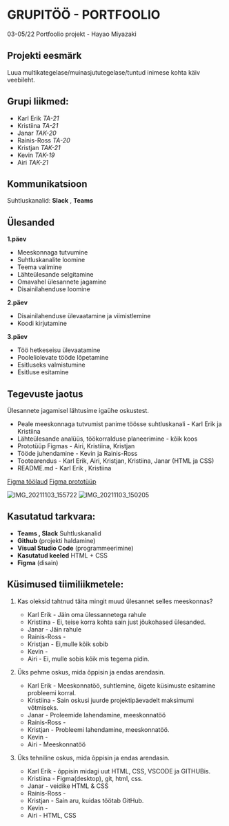 # GRUPITÖÖ - PORTFOOLIO
03-05/22 Portfoolio projekt - Hayao Miyazaki

## Projekti eesmärk
Luua multikategelase/muinasjututegelase/tuntud inimese kohta käiv veebileht.

## Grupi liikmed:
- Karl Erik _TA-21_
- Kristiina _TA-21_
- Janar _TAK-20_
- Rainis-Ross _TA-20_
- Kristjan _TAK-21_
- Kevin _TAK-19_
- Airi _TAK-21_


## Kommunikatsioon
Suhtluskanalid: 
**Slack** , 
**Teams**

## Ülesanded
**1.päev**
- Meeskonnaga tutvumine
- Suhtluskanalite loomine
- Teema valimine
- Lähteülesande selgitamine
- Omavahel ülesannete jagamine
- Disainilahenduse loomine


**2.päev**
- Disainilahenduse ülevaatamine ja viimistlemine
- Koodi kirjutamine 

**3.päev**
- Töö hetkeseisu ülevaatamine
- Pooleliolevate tööde lõpetamine
- Esitluseks valmistumine
- Esitluse esitamine


## Tegevuste jaotus
Ülesannete jagamisel lähtusime igaühe oskustest.

- Peale meeskonnaga tutvumist panime töösse suhtluskanali - Karl Erik ja Kristiina  
- Lähteülesande analüüs, töökorralduse planeerimine - kõik koos
- Prototüüp Figmas - Airi, Kristiina, Kristjan
- Tööde juhendamine - Kevin ja Rainis-Ross
- Tootearendus - Karl Erik, Airi, Kristjan, Kristiina, Janar (HTML ja CSS)
- README.md - Karl Erik , Kristiina 

[Figma töölaud](https://www.figma.com/file/z2NGPkXPENtLaHSU3y64yU/Projekt?node-id=67%3A3)
[Figma prototüüp](https://www.figma.com/proto/z2NGPkXPENtLaHSU3y64yU/Projekt?node-id=67%3A4&scaling=min-zoom&page-id=67%3A3&starting-point-node-id=67%3A4)

![IMG_20211103_155722](https://user-images.githubusercontent.com/91615781/140471497-b9c55b23-424b-406c-8c9b-fee5ac362498.jpg)
![IMG_20211103_150205](https://user-images.githubusercontent.com/91615781/140471554-82aedf22-2292-4bf1-914f-ebb3968bc334.jpg)


## Kasutatud tarkvara:
* **Teams , Slack** Suhtluskanalid 
* **Github** (projekti haldamine)
* **Visual Studio Code** (programmeerimine)
* **Kasutatud keeled** HTML + CSS
* **Figma** (disain)

## Küsimused tiimiliikmetele: 
1. Kas oleksid tahtnud täita mingit muud ülesannet selles meeskonnas?
   * Karl Erik - Jäin oma ülessannetega rahule
   * Kristiina - Ei, teise korra kohta sain just jõukohased ülesanded.
   * Janar - Jäin rahule
   * Rainis-Ross -
   * Kristjan - Ei,mulle kõik sobib
   * Kevin -
   * Airi - Ei, mulle sobis kõik mis tegema pidin.
  

2. Üks pehme oskus, mida õppisin ja endas arendasin.
   * Karl Erik - Meeskonnatöö, suhtlemine, õigete küsimuste esitamine probleemi korral.
   * Kristiina - Sain oskusi juurde projektipäevadelt maksimumi võtmiseks.
   * Janar - Proleemide lahendamine, meeskonnatöö
   * Rainis-Ross -
   * Kristjan - Probleemi lahendamine, meeskonnatöö.
   * Kevin -
   * Airi - Meeskonnatöö
   

3. Üks tehniline oskus, mida õppisin ja endas arendasin.
   * Karl Erik -  õppisin midagi uut HTML, CSS, VSCODE ja GITHUBis.
   * Kristiina - Figma(desktop), git, html, css.
   * Janar - veidike HTML & CSS
   * Rainis-Ross -
   * Kristjan - Sain aru, kuidas töötab GitHub.
   * Kevin -
   * Airi - HTML, CSS
   
